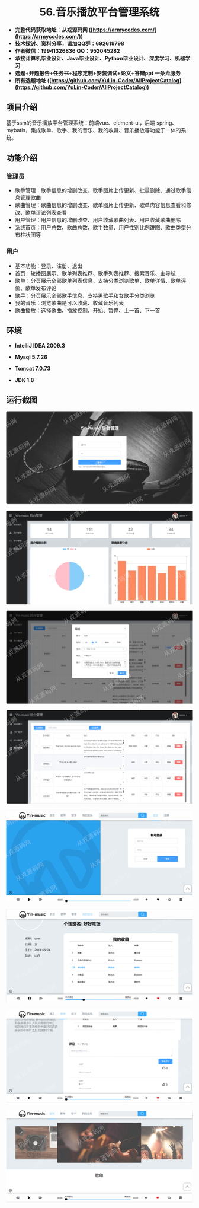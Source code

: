 <p><h1 align="center">56.音乐播放平台管理系统</h1></p>

- <b>完整代码获取地址：从戎源码网 ([https://armycodes.com/](https://armycodes.com/))</b>
- <b>技术探讨、资料分享，请加QQ群：692619798</b> 
- <b>作者微信：19941326836  QQ：952045282</b> 
- <b>承接计算机毕业设计、Java毕业设计、Python毕业设计、深度学习、机器学习</b>
- <b>选题+开题报告+任务书+程序定制+安装调试+论文+答辩ppt 一条龙服务</b>
- <b>所有选题地址 ([https://github.com/YuLin-Coder/AllProjectCatalog](https://github.com/YuLin-Coder/AllProjectCatalog)) </b>

## 项目介绍
基于ssm的音乐播放平台管理系统：前端vue、element-ui，后端 spring、mybatis，集成歌单、歌手、我的音乐、我的收藏、音乐播放等功能于一体的系统。

## 功能介绍

### 管理员

- 歌手管理：歌手信息的增删改查、歌手图片上传更新、批量删除、通过歌手信息管理歌曲
- 歌曲管理：歌曲信息的增删改查、歌单图片上传更新、歌单内容信息查看和修改、歌单评论列表查看
- 用户管理：用户信息的增删改查、用户收藏歌曲列表、用户收藏歌曲删除
- 系统首页：用户总数、歌曲总数、歌手数量、用户性别比例饼图、歌曲类型分布柱状图等

### 用户

- 基本功能：登录、注册、退出
- 首页：轮播图展示、歌单列表推荐、歌手列表推荐、搜索音乐、主导航
- 歌单：分页展示全部歌单列表信息、支持分类浏览歌单、歌单详情、歌单评价、歌单发布评论
- 歌手：分页展示全部歌手信息、支持男歌手和女歌手分类浏览
- 我的音乐：浏览歌曲是可以收藏、收藏音乐列表
- 歌曲播放：选择歌曲、播放控制、开始、暂停、上一首、下一首

## 环境

- <b>IntelliJ IDEA 2009.3</b>

- <b>Mysql 5.7.26</b>

- <b>Tomcat 7.0.73</b>

- <b>JDK 1.8</b>

## 运行截图
![](screenshot/1.png)

![](screenshot/2.png)

![](screenshot/3.png)

![](screenshot/4.png)

![](screenshot/5.png)

![](screenshot/6.png)

![](screenshot/7.png)

![](screenshot/8.png)
